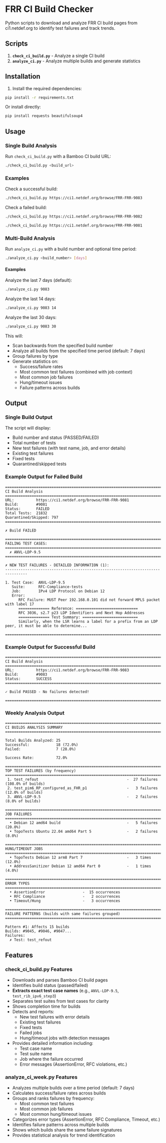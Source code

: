 # FRR CI Build Checker

Python scripts to download and analyze FRR CI build pages from ci1.netdef.org to identify test failures and track trends.

## Scripts

1. **`check_ci_build.py`** - Analyze a single CI build
2. **`analyze_ci.py`** - Analyze multiple builds and generate statistics

## Installation

1. Install the required dependencies:
```bash
pip install -r requirements.txt
```

Or install directly:
```bash
pip install requests beautifulsoup4
```

## Usage

### Single Build Analysis

Run `check_ci_build.py` with a Bamboo CI build URL:

```bash
./check_ci_build.py <build_url>
```

### Examples

Check a successful build:
```bash
./check_ci_build.py https://ci1.netdef.org/browse/FRR-FRR-9083
```

Check a failed build:
```bash
./check_ci_build.py https://ci1.netdef.org/browse/FRR-FRR-9082
```

```bash
./check_ci_build.py https://ci1.netdef.org/browse/FRR-FRR-9081
```

### Multi-Build Analysis

Run `analyze_ci.py` with a build number and optional time period:

```bash
./analyze_ci.py <build_number> [days]
```

#### Examples

Analyze the last 7 days (default):
```bash
./analyze_ci.py 9083
```

Analyze the last 14 days:
```bash
./analyze_ci.py 9083 14
```

Analyze the last 30 days:
```bash
./analyze_ci.py 9083 30
```

This will:
- Scan backwards from the specified build number
- Analyze all builds from the specified time period (default: 7 days)
- Group failures by type
- Generate statistics on:
  - Success/failure rates
  - Most common test failures (combined with job context)
  - Most common job failures  
  - Hung/timeout issues
  - Failure patterns across builds

## Output

### Single Build Output

The script will display:
- Build number and status (PASSED/FAILED)
- Total number of tests
- New test failures (with test name, job, and error details)
- Existing test failures
- Fixed tests
- Quarantined/skipped tests

### Example Output for Failed Build

```
================================================================================
CI Build Analysis
================================================================================
URL:          https://ci1.netdef.org/browse/FRR-FRR-9081
Build:        #9081
Status:       FAILED
Total Tests:  21832
Quarantined/Skipped: 797
================================================================================

✗ Build FAILED

================================================================================
FAILING TEST CASES:
================================================================================
  ✗ ANVL-LDP-9.5
================================================================================

✗ NEW TEST FAILURES - DETAILED INFORMATION (1):
--------------------------------------------------------------------------------

1. Test Case:  ANVL-LDP-9.5
   Suite:      RFC-Compliance-tests
   Job:        IPv4 LDP Protocol on Debian 12
   Error:
      RFC Failure: MUST Peer 192.168.0.101 did not forward MPLS packet with label 17
      ============== Reference: ============================
      RFC 3036, s2.7 p23 LDP Identifiers and Next Hop Addresses
      ============== Test Summary: =========================
      Similarly, when the LSR learns a label for a prefix from an LDP peer, it must be able to determine...

================================================================================
```

### Example Output for Successful Build

```
================================================================================
CI Build Analysis
================================================================================
URL:          https://ci1.netdef.org/browse/FRR-FRR-9083
Build:        #9083
Status:       SUCCESS
================================================================================

✓ Build PASSED - No failures detected!

================================================================================
```

### Weekly Analysis Output

```
================================================================================
CI BUILDS ANALYSIS SUMMARY
================================================================================

Total Builds Analyzed: 25
Successful:            18 (72.0%)
Failed:                7 (28.0%)

Success Rate:          72.0%

================================================================================
TOP TEST FAILURES (by frequency)
================================================================================
 1. test_refout                                        -  27 failures (108.0% of builds)
 2. test_pim6_RP_configured_as_FHR_p1                  -   3 failures (12.0% of builds)
 3. ANVL-LDP-9.5                                       -   2 failures (8.0% of builds)

================================================================================
JOB FAILURES
================================================================================
  • Debian 12 amd64 build                              -   5 failures (20.0%)
  • TopoTests Ubuntu 22.04 amd64 Part 5                -   2 failures (8.0%)

================================================================================
HUNG/TIMEOUT JOBS
================================================================================
  • TopoTests Debian 12 arm8 Part 7                    -   3 times (12.0%)
  • AddressSanitizer Debian 12 amd64 Part 0            -   1 times (4.0%)

================================================================================
ERROR TYPES
================================================================================
  • AssertionError                 -  15 occurrences
  • RFC Compliance                 -   2 occurrences
  • Timeout/Hung                   -   3 occurrences

================================================================================
FAILURE PATTERNS (builds with same failures grouped)
================================================================================

Pattern #1: Affects 15 builds
Builds: #9045, #9046, #9047...
Failures:
  ✗ Test: test_refout
```

## Features

### check_ci_build.py Features

- Downloads and parses Bamboo CI build pages
- Identifies build status (passed/failed)
- **Extracts exact test case names** (e.g., `ANVL-LDP-9.5`, `test_rib_ipv6_step3`)
- Separates test suites from test cases for clarity
- Shows completion time for builds
- Detects and reports:
  - New test failures with error details
  - Existing test failures
  - Fixed tests
  - Failed jobs
  - Hung/timeout jobs with detection messages
- Provides detailed information including:
  - Test case name
  - Test suite name
  - Job where the failure occurred
  - Error messages (AssertionError, RFC violations, etc.)

### analyze_ci_week.py Features

- Analyzes multiple builds over a time period (default: 7 days)
- Calculates success/failure rates across builds
- Groups and ranks failures by frequency:
  - Most common test failures
  - Most common job failures
  - Most common hung/timeout issues
- Categorizes error types (AssertionError, RFC Compliance, Timeout, etc.)
- Identifies failure patterns across multiple builds
- Shows which builds share the same failure signatures
- Provides statistical analysis for trend identification


